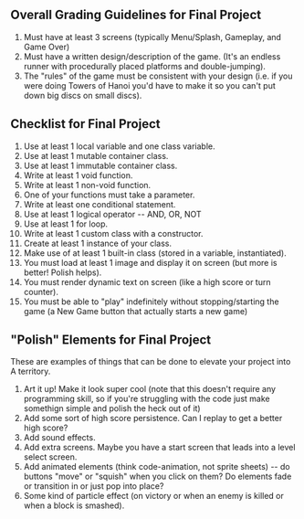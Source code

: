 ## Overall Grading Guidelines for Final Project
1. Must have at least 3 screens (typically Menu/Splash, Gameplay, and Game Over)
2. Must have a written design/description of the game. (It's an endless runner with procedurally placed platforms and double-jumping).
3. The "rules" of the game must be consistent with your design (i.e. if you were doing Towers of Hanoi you'd have to make it so you can't put down big discs on small discs).

## Checklist for Final Project
1. Use at least 1 local variable and one class variable.
1. Use at least 1 mutable container class.
1. Use at least 1 immutable container class.
1. Write at least 1 void function.
1. Write at least 1 non-void function.
1. One of your functions must take a parameter.
1. Write at least one conditional statement.
1. Use at least 1 logical operator -- AND, OR, NOT
1. Use at least 1 for loop.
1. Write at least 1 custom class with a constructor.
1. Create at least 1 instance of your class.
1. Make use of at least 1 built-in class (stored in a variable, instantiated).
1. You must load at least 1 image and display it on screen (but more is better! Polish helps).
1. You must render dynamic text on screen (like a high score or turn counter).
1. You must be able to "play" indefinitely without stopping/starting the game (a New Game button that actually starts a new game)

## "Polish" Elements for Final Project
These are examples of things that can be done to elevate your project into A territory.

1. Art it up! Make it look super cool (note that this doesn't require any programming skill, so if you're struggling with the code just make somethign simple and polish the heck out of it)
1. Add some sort of high score persistence. Can I replay to get a better high score?
1. Add sound effects.
1. Add extra screens. Maybe you have a start screen that leads into a level select screen.
1. Add animated elements (think code-animation, not sprite sheets) -- do buttons "move" or "squish" when you click on them? Do elements fade or transition in or just pop into place? 
1. Some kind of particle effect (on victory or when an enemy is killed or when a block is smashed).
